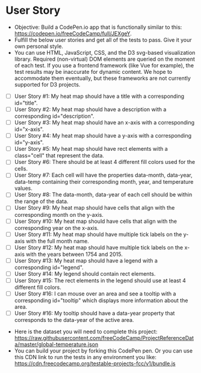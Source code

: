 # User Story 

- Objective: Build a CodePen.io app that is functionally similar to this: https://codepen.io/freeCodeCamp/full/JEXgeY.
- Fulfill the below user stories and get all of the tests to pass. Give it your own personal style.
- You can use HTML, JavaScript, CSS, and the D3 svg-based visualization library. Required (non-virtual) DOM elements are queried on the moment of each test. If you use a frontend framework (like Vue for example), the test results may be inaccurate for dynamic content. We hope to accommodate them eventually, but these frameworks are not currently supported for D3 projects.
- [ ] User Story #1: My heat map should have a title with a corresponding id="title".
- [ ] User Story #2: My heat map should have a description with a corresponding id="description".
- [ ] User Story #3: My heat map should have an x-axis with a corresponding id="x-axis".
- [ ] User Story #4: My heat map should have a y-axis with a corresponding id="y-axis".
- [ ] User Story #5: My heat map should have rect elements with a class="cell" that represent the data.
- [ ] User Story #6: There should be at least 4 different fill colors used for the cells.
- [ ] User Story #7: Each cell will have the properties data-month, data-year, data-temp containing their corresponding month, year, and temperature values.
- [ ] User Story #8: The data-month, data-year of each cell should be within the range of the data.
- [ ] User Story #9: My heat map should have cells that align with the corresponding month on the y-axis.
- [ ] User Story #10: My heat map should have cells that align with the corresponding year on the x-axis.
- [ ] User Story #11: My heat map should have multiple tick labels on the y-axis with the full month name.
- [ ] User Story #12: My heat map should have multiple tick labels on the x-axis with the years between 1754 and 2015.
- [ ] User Story #13: My heat map should have a legend with a corresponding id="legend".
- [ ] User Story #14: My legend should contain rect elements.
- [ ] User Story #15: The rect elements in the legend should use at least 4 different fill colors.
- [ ] User Story #16: I can mouse over an area and see a tooltip with a corresponding id="tooltip" which displays more information about the area.
- [ ] User Story #16: My tooltip should have a data-year property that corresponds to the data-year of the active area.
- Here is the dataset you will need to complete this project: https://raw.githubusercontent.com/freeCodeCamp/ProjectReferenceData/master/global-temperature.json
- You can build your project by forking this CodePen pen. Or you can use this CDN link to run the tests in any environment you like: https://cdn.freecodecamp.org/testable-projects-fcc/v1/bundle.js
